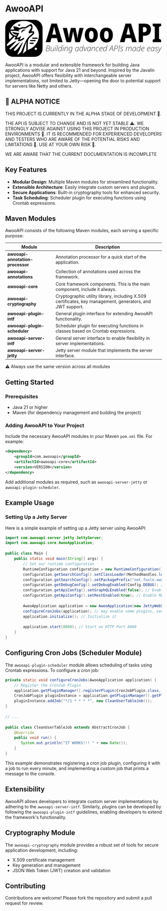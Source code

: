 # AwooAPI
![AwooAPI Logo](./media/AwooAPI-Logo.svg "Awoo APILogo")


AwooAPI is a modular and extensible framework for building Java applications with support for Java 21 and beyond. Inspired by the Javalin project, AwooAPI offers flexibility with interchangeable server implementations, not limited to Jetty—opening the door to potential support for servers like Netty and others.

## 🚨 ALPHA NOTICE 
THIS PROJECT IS CURRENTLY IN THE ALPHA STAGE OF DEVELOPMENT 🚧. 

THE API IS SUBJECT TO CHANGE AND IS NOT YET STABLE ⚠️. WE STRONGLY ADVISE AGAINST USING THIS PROJECT IN PRODUCTION ENVIRONMENTS 🚫. IT IS RECOMMENDED FOR EXPERIENCED DEVELOPERS AND TESTERS WHO ARE AWARE OF THE POTENTIAL RISKS AND LIMITATIONS 🤔. USE AT YOUR OWN RISK 🚨.

WE ARE AWARE THAT THE CURRENT DOCUMENTATION IS INCOMPLETE

## Key Features

- **Modular Design**: Multiple Maven modules for streamlined functionality.
- **Extensible Architecture**: Easily integrate custom servers and plugins.
- **Secure Applications**: Built-in cryptography tools for enhanced security.
- **Task Scheduling**: Scheduler plugin for executing functions using Crontab expressions.

## Maven Modules

AwooAPI consists of the following Maven modules, each serving a specific purpose:

| Module                           | Description                                                                                               |
|----------------------------------|-----------------------------------------------------------------------------------------------------------|
| **awooapi-annotation-processor** | Annotation processor for a quick start of the application.                                                |
| **awooapi-annotations**          | Collection of annotations used across the framework.                                                      |
| **awooapi-core**                 | Core framework components. This is the main component, include it always.                                 |
| **awooapi-cryptography**         | Cryptographic utility library, including X.509 certificates, key management, generators, and JWT support. |
| **awooapi-plugin-intf**          | General plugin interface for extending AwooAPI functionality.                                             |
| **awooapi-plugin-scheduler**     | Scheduler plugin for executing functions in classes based on Crontab expressions.                         |
| **awooapi-server-intf**          | General server interface to enable flexibility in server implementations.                                 |
| **awooapi-server-jetty**         | Jetty server module that implements the server interface.                                                 |

⚠️ Always use the same version across all modules

## Getting Started

### Prerequisites

- Java 21 or higher
- Maven (for dependency management and building the project)

### Adding AwooAPI to Your Project

Include the necessary AwooAPI modules in your Maven `pom.xml` file. For example:

```xml
<dependency>
    <groupId>com.awooapi</groupId>
    <artifactId>awooapi-core</artifactId>
    <version>VERSION</version>
</dependency>
```

Add additional modules as required, such as `awooapi-server-jetty` or `awooapi-plugin-scheduler`.

## Example Usage

### Setting Up a Jetty Server

Here is a simple example of setting up a Jetty server using AwooAPI:

```java
import com.awooapi.server.jetty.JettyServer;
import com.awooapi.core.AwooApplication;

public class Main {
    public static void main(String[] args) {
        // Set our runtime configuration
        RuntimeConfiguration configuration = new RuntimeConfiguration();
        configuration.getSearchConfig().setClassLoader(MethodHandles.lookup().lookupClass().getClassLoader()); // classloader to search
        configuration.getSearchConfig().setPackagePrefix("net.fuxle.awooapi.sample"); // Your app package
        configuration.getDebugConfig().setDebugEnabled(Config.DEBUG); // Toggles on/off endpoint classes, that are only active when running in debug. Should be false in production
        configuration.getApiConfig().setGraphQLEnabled(false); // Enable GraphQL API
        configuration.getApiConfig().setRestEnabled(true); // Enable REST Endpoint registration

        AwooApplication application = new AwooApplication(new JettyWebServer(), configuration);
        configureCronJobs(application); // may enable some plugins, see below
        application.initialize(); // Initialize it
        
        application.start(8080); // Start on HTTP Port 8080
    }
}
```

## Configuring Cron Jobs (Scheduler Module)

The `awooapi-plugin-scheduler` module allows scheduling of tasks using Crontab expressions. To configure a cron job:

```java
private static void configureCronJobs(AwooApplication application) {
    // Register the CronJob Plugin
    application.getPluginManager().registerPlugin(CronJobPlugin.class, new CronJobPluginConfig(5).getParameter());
    CronJobPlugin pluginInstance = application.getPluginManager().getPluginInstanceByClass(CronJobPlugin.class).get();
    pluginInstance.addJob("*/1 * * * *", new CleanUserTableJob());
}

// ... 

public class CleanUserTableJob extends AbstractCronJob {
    @Override
    public void run() {
       System.out.println("IT WORKS!!! " + new Date());
    }
}
```

This example demonstrates registering a cron job plugin, configuring it with a job to run every minute, and implementing a custom job that prints a message to the console.

## Extensibility

AwooAPI allows developers to integrate custom server implementations by adhering to the `awooapi-server-intf`. Similarly, plugins can be developed by following the `awooapi-plugin-intf` guidelines, enabling developers to extend the framework's functionality.

## Cryptography Module

The `awooapi-cryptography` module provides a robust set of tools for secure application development, including:

- X.509 certificate management
- Key generation and management
- JSON Web Token (JWT) creation and validation

## Contributing

Contributions are welcome! Please fork the repository and submit a pull request for review.
